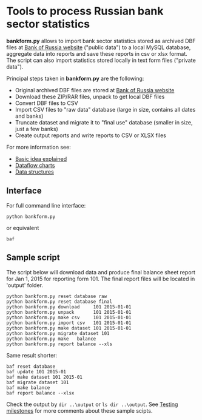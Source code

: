 # Tools to process Russian bank sector statistics 

**bankform.py** allows to import bank sector statistics stored as archived DBF files at [Bank of Russia website][cbr-forms] ("public data") to a local MySQL database, aggregate data into reports and save these reports in csv or xlsx format. The script can also import statistics stored locally in text form files ("private data"). 

[cbr-forms]: http://www.cbr.ru/credit/forms.asp

Principal steps taken in **bankform.py** are the following:

- Original archived DBF files are stored at [Bank of Russia website][cbr-forms]
- Download these ZIP/RAR files, unpack to get local DBF files
- Convert DBF files to CSV 
- Import CSV files to "raw data" database (large in size, contains all dates and banks)
- Truncate dataset and migrate it to "final use" database (smaller in size, just a few banks)
- Create output reports and write reports to CSV or XLSX files

For more information see:
- [Basic idea explained](https://github.com/epogrebnyak/cbr-db/wiki/Basic-idea-explained)
- [Dataflow charts](https://github.com/epogrebnyak/cbr-db/wiki/Dataflow-charts)  
- [Data structures](https://github.com/epogrebnyak/cbr-db/wiki/Data-structures)


## Interface

For full command line interface: 
```
python bankform.py 
```
or equivalent 
```
baf
```

## Sample script
The script below will download data and produce final balance sheet report for Jan 1, 2015 for reporting form 101. The final report files will be located in 'output' folder. 

```
python bankform.py reset database raw
python bankform.py reset database final    
python bankform.py download     101 2015-01-01
python bankform.py unpack       101 2015-01-01
python bankform.py make csv     101 2015-01-01
python bankform.py import csv   101 2015-01-01
python bankform.py make dataset 101 2015-01-01 
python bankform.py migrate dataset 101        
python bankform.py make   balance
python bankform.py report balance --xls
```

Same result shorter:

```
baf reset database 
baf update 101 2015-01
baf make dataset 101 2015-01  
baf migrate dataset 101        
baf make balance
baf report balance --xlsx
```

Check the output by ```dir ..\output``` or ```ls dir ..\output```. See [Testing milestones][tm] for more comments about these sample scipts.

[tm]: https://github.com/epogrebnyak/cbr-db/wiki/Testing-milestones


